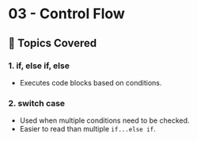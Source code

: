 # 03 - Control Flow

## 📌 Topics Covered

### 1. if, else if, else
- Executes code blocks based on conditions.

### 2. switch case
- Used when multiple conditions need to be checked.
- Easier to read than multiple `if...else if`.

